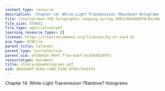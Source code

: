 ```yaml
---
content_type: resource
description: 'Chapter 14: White-Light Transmission ?Rainbow? Holograms'
file: /courses/mas-450-holographic-imaging-spring-2003/d8da840f0c0acd685106df4617eebf91_ch14rainbowholograms.pdf
file_size: 578652
file_type: application/pdf
learning_resource_types: []
license: https://creativecommons.org/licenses/by-nc-sa/4.0/
ocw_type: OCWFile
parent_title: Calendar
parent_type: CourseSection
parent_uid: ef5de82e-994f-ffea-6aef-bcdf048249fd
resourcetype: Document
title: ch14rainbowholograms.pdf
uid: d8da840f-0c0a-cd68-5106-df4617eebf91
---
```

Chapter 14: White-Light Transmission ?Rainbow? Holograms